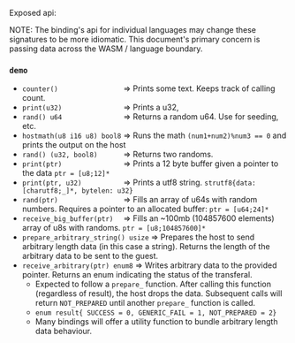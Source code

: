 Exposed api:

NOTE: The binding's api for individual languages may change these signatures to be more idiomatic.
This document's primary concern is passing data across the WASM / language boundary.

### `demo`
- `counter()                ` => Prints some text. Keeps track of calling count.
- `print(u32)               ` => Prints a u32,
- `rand() u64               ` => Returns a random u64. Use for seeding, etc.
- `hostmath(u8 i16 u8) bool8` => Runs the math `(num1+num2)%num3 == 0` and prints the output on the host
- `rand() (u32, bool8)      ` => Returns two randoms.
- `print(ptr)               ` => Prints a 12 byte buffer given a pointer to the data `ptr = [u8;12]*`
- `print(ptr, u32)          ` => Prints a utf8 string. `strutf8{data: [charutf8;_]*, bytelen: u32}`
- `rand(ptr)                ` => Fills an array of u64s with random numbers. Requires a pointer to an allocated buffer: `ptr = [u64;24]*`
- `receive_big_buffer(ptr)  ` => Fills an ~100mb (104857600 elements) array of u8s with randoms. `ptr = [u8;104857600]*`
- `prepare_arbitrary_string() usize` => Prepares the host to send arbitrary length data (in this case a string). Returns the length of the arbitrary data to be sent to the guest.
- `receive_arbitrary(ptr) enum8` => Writes arbitrary data to the provided pointer. Returns an enum indicating the status of the transferal.
    + Expected to follow a `prepare_` function. After calling this function (regardless of result), the host drops the data. Subsequent calls will return `NOT_PREPARED` until another `prepare_` function is called.
    + `enum result{ SUCCESS = 0, GENERIC_FAIL = 1, NOT_PREPARED = 2}`
    + Many bindings will offer a utility function to bundle arbitrary length data behaviour.